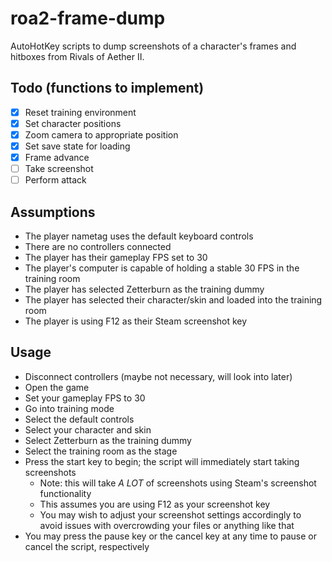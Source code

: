 # roa2-frame-dump
AutoHotKey scripts to dump screenshots of a character's frames and hitboxes from Rivals of Aether II.

## Todo (functions to implement)
- [x] Reset training environment
- [x] Set character positions
- [x] Zoom camera to appropriate position
- [x] Set save state for loading
- [x] Frame advance
- [ ] Take screenshot
- [ ] Perform attack

## Assumptions
- The player nametag uses the default keyboard controls
- There are no controllers connected
- The player has their gameplay FPS set to 30
- The player's computer is capable of holding a stable 30 FPS in the training room
- The player has selected Zetterburn as the training dummy
- The player has selected their character/skin and loaded into the training room
- The player is using F12 as their Steam screenshot key

## Usage
- Disconnect controllers (maybe not necessary, will look into later)
- Open the game
- Set your gameplay FPS to 30
- Go into training mode
- Select the default controls
- Select your character and skin
- Select Zetterburn as the training dummy
- Select the training room as the stage
- Press the start key to begin; the script will immediately start taking screenshots
    - Note: this will take *A LOT* of screenshots using Steam's screenshot functionality
    - This assumes you are using F12 as your screenshot key
    - You may wish to adjust your screenshot settings accordingly to avoid issues with overcrowding your files or anything like that
- You may press the pause key or the cancel key at any time to pause or cancel the script, respectively
